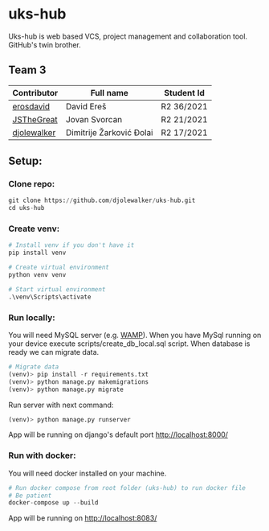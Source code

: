 # uks-hub

Uks-hub is web based VCS, project management and collaboration tool. GitHub's twin brother.

## Team 3
| Contributor | Full name | Student Id |
| ------ | ------ | ------ |
| [erosdavid](https://github.com/erosdavid) |  David Ereš | R2 36/2021 | 
| [JSTheGreat](https://github.com/JSTheGreat) | Jovan Svorcan | R2 21/2021 | 
| [djolewalker](https://github.com/djolewalker) | Dimitrije Žarković Đolai | R2 17/2021 |

## Setup:
### Clone repo:
```python
git clone https://github.com/djolewalker/uks-hub.git
cd uks-hub
```
### Create venv:
```python
# Install venv if you don't have it
pip install venv

# Create virtual environment
python venv venv

# Start virtual environment 
.\venv\Scripts\activate
```
### Run locally:
You will need MySQL server (e.g. [WAMP](https://www.wampserver.com/en/)). 
When you have MySql running on your device execute scripts/create_db_local.sql script.
When database is ready we can migrate data.
```python
# Migrate data
(venv)> pip install -r requirements.txt
(venv)> python manage.py makemigrations
(venv)> python manage.py migrate
```
Run server with next command:
```python
(venv)> python manage.py runserver
```
App will be running on django's default port [http://localhost:8000/](http://localhost:8000/)

### Run with docker:
You will need docker installed on your machine.
```python
# Run docker compose from root folder (uks-hub) to run docker file
# Be patient
docker-compose up --build
```
App will be running on [http://localhost:8083/](http://localhost:8083/)
